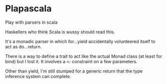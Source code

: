 # Plapascala
Play with parsers in scala

Haskellers who think Scala is wussy should read this. 

It's a monadic parser in which for...yield accidentally volunteered itself to act as do...return.

There is a way to define a trait to act like the actual Monad class (at least for bind) but I lost it. It involves a <: constraint on a few parameters.

Other than yield, I'm still stumped for a generic return that the type inference system can complete.


